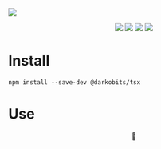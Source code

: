 <a href="#top" id="top">
  <img src="https://user-images.githubusercontent.com/441546/101588294-e7b3d000-399a-11eb-8a6d-31ff539283a5.png" style="max-width: 100%">
</a>
<p align="center">
  <a href="https://www.npmjs.com/package/@darkobits/tsx"><img src="https://img.shields.io/npm/v/@darkobits/tsx.svg?style=flat-square"></a>
  <a href="https://github.com/darkobits/tsx/actions?query=workflow%3Aci"><img src="https://img.shields.io/github/actions/workflow/status/darkobits/tsx/ci.yml?style=flat-square"></a>
  <img src="https://img.shields.io/depfu/darkobits/tsx?style=flat-square">
  <a href="https://conventionalcommits.org"><img src="https://img.shields.io/static/v1?label=commits&message=conventional&style=flat-square&color=398AFB"></a>
</p>


# Install

```
npm install --save-dev @darkobits/tsx
```

# Use

<p align="center">
🚧
</p>
